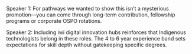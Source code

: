 Speaker 1: For pathways we wanted to show this isn’t a mysterious promotion—you can come through long-term contribution, fellowship programs or corporate OSPO rotations.

Speaker 2: Including iwi digital innovation hubs reinforces that Indigenous technologists belong in these roles. The 4 to 6 year experience band sets expectations for skill depth without gatekeeping specific degrees.
